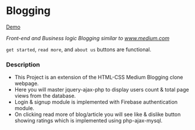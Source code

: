 # Blogging

[Demo](https://sandeshapp.000webhostapp.com/)

_Front-end and Business logic Blogging similar to www.medium.com_

`get started`, `read more`, and `about us` buttons are functional.

### Description

- This Project is an extension of the HTML-CSS Medium Blogging clone webpage. 
- Here you will master jquery-ajax-php to display users count & total page views from the database. 
- Login & signup module is implemented with Firebase authentication module. 
- On clicking read more of blog/article you will see like & dislike button showing ratings which is implemented using php-ajax-mysql.
